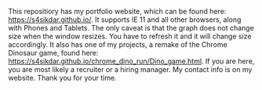 This repositiory has my portfolio website, which can be found here: https://s4sikdar.github.io/. It supports IE 11 and all other browsers, along with Phones and Tablets. The only caveat is that the graph does not change size when the window resizes. You have to refresh it and it will change size accordingly. It also has one of my projects, a remake of the Chrome Dinosaur game, found here: 
https://s4sikdar.github.io/chrome_dino_run/Dino_game.html. If you are here, you are most likely a recruiter or a hiring manager. My contact info is on my website. Thank you for your time.
